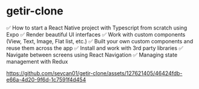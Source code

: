 # getir-clone
✅ How to start a React Native project with Typescript from scratch using Expo
✅ Render beautiful UI interfaces
✅ Work with custom components (View, Text, Image, Flat list, etc.)
✅ Built your own custom components and reuse them across the app
✅ Install and work with 3rd party libraries
✅ Navigate between screens using React Navigation
✅ Managing state management with Redux

https://github.com/sevcan01/getir-clone/assets/127621405/46424fdb-e66a-4d20-9f6d-1c7591f4d454

